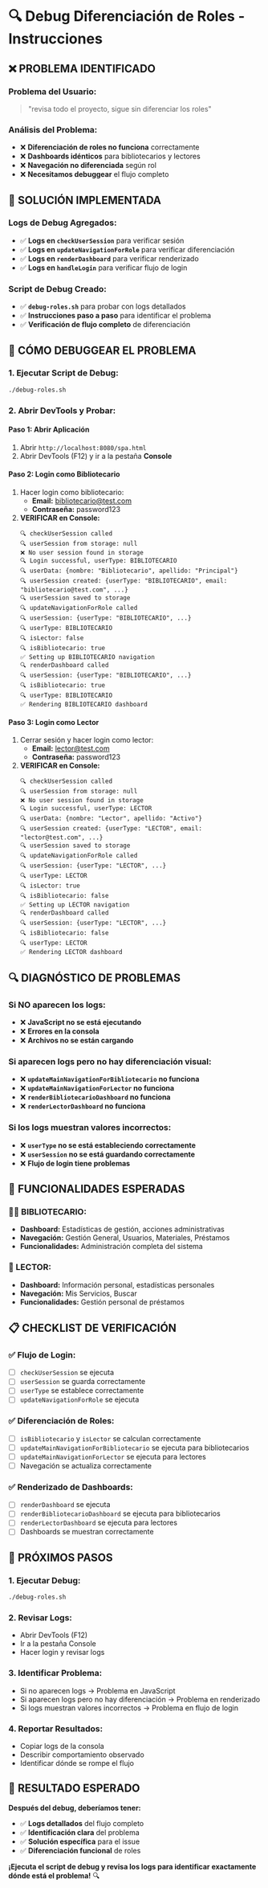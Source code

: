 # 🔍 Debug Diferenciación de Roles - Instrucciones

## ❌ **PROBLEMA IDENTIFICADO**

### **Problema del Usuario:**
> "revisa todo el proyecto, sigue sin diferenciar los roles"

### **Análisis del Problema:**
- ❌ **Diferenciación de roles no funciona** correctamente
- ❌ **Dashboards idénticos** para bibliotecarios y lectores
- ❌ **Navegación no diferenciada** según rol
- ❌ **Necesitamos debuggear** el flujo completo

## 🔧 **SOLUCIÓN IMPLEMENTADA**

### **Logs de Debug Agregados:**
- ✅ **Logs en `checkUserSession`** para verificar sesión
- ✅ **Logs en `updateNavigationForRole`** para verificar diferenciación
- ✅ **Logs en `renderDashboard`** para verificar renderizado
- ✅ **Logs en `handleLogin`** para verificar flujo de login

### **Script de Debug Creado:**
- ✅ **`debug-roles.sh`** para probar con logs detallados
- ✅ **Instrucciones paso a paso** para identificar el problema
- ✅ **Verificación de flujo completo** de diferenciación

## 🧪 **CÓMO DEBUGGEAR EL PROBLEMA**

### **1. Ejecutar Script de Debug:**
```bash
./debug-roles.sh
```

### **2. Abrir DevTools y Probar:**

#### **Paso 1: Abrir Aplicación**
1. Abrir `http://localhost:8080/spa.html`
2. Abrir DevTools (F12) y ir a la pestaña **Console**

#### **Paso 2: Login como Bibliotecario**
1. Hacer login como bibliotecario:
   - **Email:** bibliotecario@test.com
   - **Contraseña:** password123
2. **VERIFICAR en Console:**
   ```
   🔍 checkUserSession called
   🔍 userSession from storage: null
   ❌ No user session found in storage
   🔍 Login successful, userType: BIBLIOTECARIO
   🔍 userData: {nombre: "Bibliotecario", apellido: "Principal"}
   🔍 userSession created: {userType: "BIBLIOTECARIO", email: "bibliotecario@test.com", ...}
   🔍 userSession saved to storage
   🔍 updateNavigationForRole called
   🔍 userSession: {userType: "BIBLIOTECARIO", ...}
   🔍 userType: BIBLIOTECARIO
   🔍 isLector: false
   🔍 isBibliotecario: true
   ✅ Setting up BIBLIOTECARIO navigation
   🔍 renderDashboard called
   🔍 userSession: {userType: "BIBLIOTECARIO", ...}
   🔍 isBibliotecario: true
   🔍 userType: BIBLIOTECARIO
   ✅ Rendering BIBLIOTECARIO dashboard
   ```

#### **Paso 3: Login como Lector**
1. Cerrar sesión y hacer login como lector:
   - **Email:** lector@test.com
   - **Contraseña:** password123
2. **VERIFICAR en Console:**
   ```
   🔍 checkUserSession called
   🔍 userSession from storage: null
   ❌ No user session found in storage
   🔍 Login successful, userType: LECTOR
   🔍 userData: {nombre: "Lector", apellido: "Activo"}
   🔍 userSession created: {userType: "LECTOR", email: "lector@test.com", ...}
   🔍 userSession saved to storage
   🔍 updateNavigationForRole called
   🔍 userSession: {userType: "LECTOR", ...}
   🔍 userType: LECTOR
   🔍 isLector: true
   🔍 isBibliotecario: false
   ✅ Setting up LECTOR navigation
   🔍 renderDashboard called
   🔍 userSession: {userType: "LECTOR", ...}
   🔍 isBibliotecario: false
   🔍 userType: LECTOR
   ✅ Rendering LECTOR dashboard
   ```

## 🔍 **DIAGNÓSTICO DE PROBLEMAS**

### **Si NO aparecen los logs:**
- ❌ **JavaScript no se está ejecutando**
- ❌ **Errores en la consola**
- ❌ **Archivos no se están cargando**

### **Si aparecen logs pero no hay diferenciación visual:**
- ❌ **`updateMainNavigationForBibliotecario` no funciona**
- ❌ **`updateMainNavigationForLector` no funciona**
- ❌ **`renderBibliotecarioDashboard` no funciona**
- ❌ **`renderLectorDashboard` no funciona**

### **Si los logs muestran valores incorrectos:**
- ❌ **`userType` no se está estableciendo correctamente**
- ❌ **`userSession` no se está guardando correctamente**
- ❌ **Flujo de login tiene problemas**

## 🎯 **FUNCIONALIDADES ESPERADAS**

### **👨‍💼 BIBLIOTECARIO:**
- **Dashboard:** Estadísticas de gestión, acciones administrativas
- **Navegación:** Gestión General, Usuarios, Materiales, Préstamos
- **Funcionalidades:** Administración completa del sistema

### **👤 LECTOR:**
- **Dashboard:** Información personal, estadísticas personales
- **Navegación:** Mis Servicios, Buscar
- **Funcionalidades:** Gestión personal de préstamos

## 📋 **CHECKLIST DE VERIFICACIÓN**

### **✅ Flujo de Login:**
- [ ] `checkUserSession` se ejecuta
- [ ] `userSession` se guarda correctamente
- [ ] `userType` se establece correctamente
- [ ] `updateNavigationForRole` se ejecuta

### **✅ Diferenciación de Roles:**
- [ ] `isBibliotecario` y `isLector` se calculan correctamente
- [ ] `updateMainNavigationForBibliotecario` se ejecuta para bibliotecarios
- [ ] `updateMainNavigationForLector` se ejecuta para lectores
- [ ] Navegación se actualiza correctamente

### **✅ Renderizado de Dashboards:**
- [ ] `renderDashboard` se ejecuta
- [ ] `renderBibliotecarioDashboard` se ejecuta para bibliotecarios
- [ ] `renderLectorDashboard` se ejecuta para lectores
- [ ] Dashboards se muestran correctamente

## 🚀 **PRÓXIMOS PASOS**

### **1. Ejecutar Debug:**
```bash
./debug-roles.sh
```

### **2. Revisar Logs:**
- Abrir DevTools (F12)
- Ir a la pestaña Console
- Hacer login y revisar logs

### **3. Identificar Problema:**
- Si no aparecen logs → Problema en JavaScript
- Si aparecen logs pero no hay diferenciación → Problema en renderizado
- Si logs muestran valores incorrectos → Problema en flujo de login

### **4. Reportar Resultados:**
- Copiar logs de la consola
- Describir comportamiento observado
- Identificar dónde se rompe el flujo

## 🎉 **RESULTADO ESPERADO**

**Después del debug, deberíamos tener:**
- ✅ **Logs detallados** del flujo completo
- ✅ **Identificación clara** del problema
- ✅ **Solución específica** para el issue
- ✅ **Diferenciación funcional** de roles

**¡Ejecuta el script de debug y revisa los logs para identificar exactamente dónde está el problema!** 🔍
